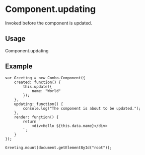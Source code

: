 # Component.updating

Invoked before the component is updated.

## Usage

Component.updating

## Example

	var Greeting = new Combo.Component({
		created: function() {
			this.update({
				name: "World"
			});
		},
		updating: function() {
			console.log("The component is about to be updated.");
		},
		render: function() {
			return `
				<div>Hello ${this.data.name}</div>
			`;
		}
	});

	Greeting.mount(document.getElementById("root"));